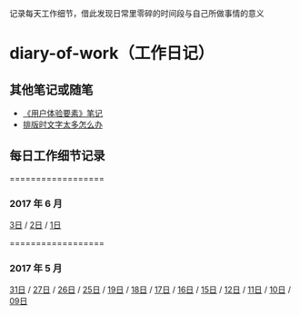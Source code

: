 记录每天工作细节，借此发现日常里零碎的时间段与自己所做事情的意义
# diary-of-work（工作日记）

## 其他笔记或随笔
* [《用户体验要素》笔记](https://github.com/foreverZ133/diary-of-work/blob/master/note/%E3%80%8A%E7%94%A8%E6%88%B7%E4%BD%93%E9%AA%8C%E8%A6%81%E7%B4%A0%E3%80%8B.md)
* [排版时文字太多怎么办](https://github.com/foreverZ133/diary-of-work/blob/master/note/文字太多怎么办.md)


## 每日工作细节记录
==================
### 2017 年 6 月
[3日](https://github.com/foreverZ133/diary-of-work/blob/master/2017/06/20170603.md) / 
[2日](https://github.com/foreverZ133/diary-of-work/blob/master/2017/06/20170602.md) / 
[1日](https://github.com/foreverZ133/diary-of-work/blob/master/2017/06/20170601.md)

==================
### 2017 年 5 月
[31日](https://github.com/foreverZ133/diary-of-work/blob/master/2017/05/20170531.md) / 
[27日](https://github.com/foreverZ133/diary-of-work/blob/master/2017/05/20170527.md) / 
[26日](https://github.com/foreverZ133/diary-of-work/blob/master/2017/05/20170526.md) / 
[25日](https://github.com/foreverZ133/diary-of-work/blob/master/2017/05/20170525.md) / 
[19日](https://github.com/foreverZ133/diary-of-work/blob/master/2017/05/20170519.md) / 
[18日](https://github.com/foreverZ133/diary-of-work/blob/master/2017/05/20170518.md) / 
[17日](https://github.com/foreverZ133/diary-of-work/blob/master/2017/05/20170517.md) / 
[16日](https://github.com/foreverZ133/diary-of-work/blob/master/2017/05/20170516.md) / 
[15日](https://github.com/foreverZ133/diary-of-work/blob/master/2017/05/20170515.md) / 
[12日](https://github.com/foreverZ133/diary-of-work/blob/master/2017/05/20170512.md) / 
[11日](https://github.com/foreverZ133/diary-of-work/blob/master/2017/05/20170511.md) / 
[10日](https://github.com/foreverZ133/diary-of-work/blob/master/2017/05/20170510.md) / 
[09日](https://github.com/foreverZ133/diary-of-work/blob/master/2017/05/20170509.md)